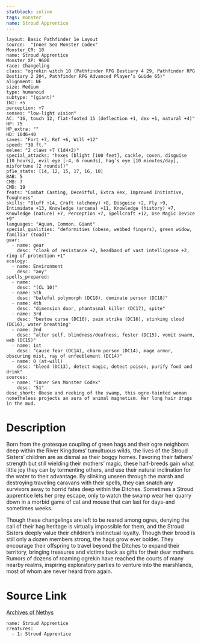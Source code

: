 ```yaml
---
statblock: inline
tags: monster
name: Stroud Apprentice
---
```

```statblock
layout: Basic Pathfinder 1e Layout
source:  "Inner Sea Monster Codex"
Monster_CR: 10
name: Stroud Apprentice
Monster_XP: 9600
race: Changeling
class: "ogrekin witch 10 (Pathfinder RPG Bestiary 4 29, Pathfinder RPG Bestiary 2 204, Pathfinder RPG Advanced Player’s Guide 65)"
alignment: NE
size: Medium
type: humanoid
subtype: "(giant)"
INI: +5
perception: +7
senses: "low-light vision"
AC: "16, touch 12, flat-footed 15 (deflection +1, dex +1, natural +4)"
HP: 75
HP_extra: ""
HD: 10d6+40
saves: "Fort +7, Ref +6, Will +12"
speed: "30 ft."
melee: "2 claws +7 (1d4+2)"
special_attacks: "hexes (blight [100 feet], cackle, coven, disguise [10 hours], evil eye [-4, 6 rounds], hag’s eye [10 minutes/day], misfortune [2 rounds])"
pf1e_stats: [14, 12, 15, 17, 16, 10]
BAB: 5
CMB: 7
CMD: 19
feats: "Combat Casting, Deceitful, Extra Hex, Improved Initiative, Toughness"
skills: "Bluff +14, Craft (alchemy) +8, Disguise +2, Fly +9, Intimidate +13, Knowledge (arcana) +11, Knowledge (history) +7, Knowledge (nature) +7, Perception +7, Spellcraft +12, Use Magic Device +9"
languages: "Aquan, Common, Giant"
special_qualities: "deformities (obese, webbed fingers), green widow, familiar (toad)"
gear:
  - name: gear
    desc: "cloak of resistance +2, headband of vast intelligence +2, ring of protection +1"
ecology:
  - name: Environment
    desc: "any"
spells_prepared:
  - name:
    desc: "(CL 10)"
  - name: 5th
    desc: "baleful polymorph (DC18), dominate person (DC18)"
  - name: 4th
    desc: "dimension door, phantasmal killer (DC17), spite"
  - name: 3rd
    desc: "bestow curse (DC16), pain strike (DC16), stinking cloud (DC16), water breathing"
  - name: 2nd
    desc: "alter self, blindness/deafness, fester (DC15), vomit swarm, web (DC15)"
  - name: 1st
    desc: "cause fear (DC14), charm person (DC14), mage armor, obscuring mist, ray of enfeeblement (DC14)"
  - name: 0 (at-will)
    desc: "bleed (DC13), detect magic, detect poison, purify food and drink"
sources:
  - name: "Inner Sea Monster Codex"
    desc: "51"
desc_short: Obese and reeking of the swamp, this ogre-tainted woman nonetheless projects an aura of animal magnetism. Her long hair drags in the mud.
```
# Description
Born from the grotesque coupling of green hags and their ogre neighbors deep within the River Kingdoms’ tumultuous wilds, the lives of the Stroud Sisters’ children are as dismal as their boggy homes. Favoring their fathers’ strength but still wielding their mothers’ magic, these half-breeds gain what little joy they can by tormenting others, and use their natural inclination for the water to their advantage. By slinking unseen through the marsh and destroying traveling caravans with their spells, they can snatch any survivors away to horrid fates deep within the Ditches. Sometimes a Stroud apprentice lets her prey escape, only to watch the swamp wear her quarry down in a morbid game of cat and mouse that can last for days-and sometimes weeks.

Though these changelings are left to be reared among ogres, denying the call of their hag heritage is virtually impossible for them, and the Stroud Sisters deeply value their children’s instinctual loyalty. Though their brood is still only a dozen members strong, the hags grow ever bolder. They encourage their offspring to travel beyond the Ditches to expand their territory, bringing treasures and victims back as gifts for their dear mothers. Rumors of dozens of roaming ogrekin have reached the courts of many nearby realms, inspiring exploratory parties to venture into the marshlands, most of whom are never heard from again.
# Source Link
[Archives of Nethys](https://aonprd.com/MonsterDisplay.aspx?ItemName=Stroud%20Apprentice)
```encounter-table
name: Stroud Apprentice
creatures:
  - 1: Stroud Apprentice
```
